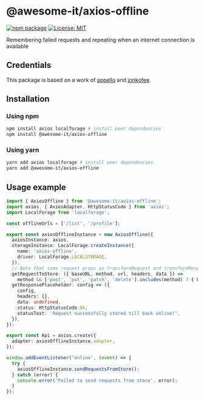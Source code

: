 # @awesome-it/axios-offline

[![npm package](https://badgen.net/npm/v/@awesome-it/axios-offline)](https://www.npmjs.com/package/@awesome-it/axios-offline)
[![License: MIT](https://badgen.net/npm/license/@awesome-it/axios-offline)](https://opensource.org/licenses/MIT)

[//]: # ([![npm downloads]&#40;https://badgen.net/npm/dw/@awesome-it/axios-offline&#41;]&#40;https://www.npmjs.com/package/@awesome-it/axios-offline&#41;)

Remembering failed requests and repeating when an internet connection is available

## Credentials  
This package is based on a work of [appello](https://github.com/appello-software/axios-offline) and [jonkofee](https://github.com/jonkofee).

## Installation
### Using npm
```bash
npm install axios localforage # install peer dependencies
npm install @awesome-it/axios-offline
```

### Using yarn
```bash
yarn add axios localforage # install peer dependencies
yarn add @awesome-it/axios-offline
```

## Usage example

```typescript
import { AxiosOffline } from '@awesome-it/axios-offline';
import axios, { AxiosAdapter, HttpStatusCode } from 'axios';
import LocalForage from 'localforage';

const offlineUrls = ['/list', '/profile'];

export const axiosOfflineInstance = new AxiosOffline({
  axiosInstance: axios,
  storageInstance: LocalForage.createInstance({
    name: 'axios-offline',
    driver: LocalForage.LOCALSTORAGE,
  }),
  // Note that some request props as transformRequest and transformResponse are not supported since they can't get hydrated.
  getRequestToStore: ({ baseURL, method, url, headers, data }) =>
    method && ['post', 'put', 'patch', 'delete'].includes(method) ? { baseURL, method, url, headers, data } : undefined,
  getResponsePlaceholder: config => ({
    config,
    headers: {},
    data: undefined,
    status: HttpStatusCode.Ok,
    statusText: 'Request successfully stored till back online!',
  }),
});

export const Api = axios.create({
  adapter: axiosOfflineInstance.adapter,
});

window.addEventListener('online', (event) => {
  try {
    axiosOfflineInstance.sendRequestsFromStore();
  } catch (error) {
    console.error('Failed to send requests from store', error);
  }
});
```
